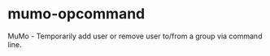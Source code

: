 mumo-opcommand
==============

MuMo - Temporarily add user or remove user to/from a group via command line. 
